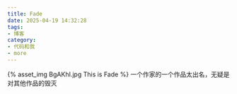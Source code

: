 ```yaml
---
title: Fade
date: 2025-04-19 14:32:28
tags:
- 博客
category:
- 代码和我
- more
---
```

{% asset_img BgAKhI.jpg This is Fade %}
一个作家的一个作品太出名，无疑是对其他作品的毁灭